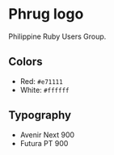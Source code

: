 # Phrug logo

Philippine Ruby Users Group.

## Colors

* Red: `#e71111`
* White: `#ffffff`

## Typography

* Avenir Next 900
* Futura PT 900

